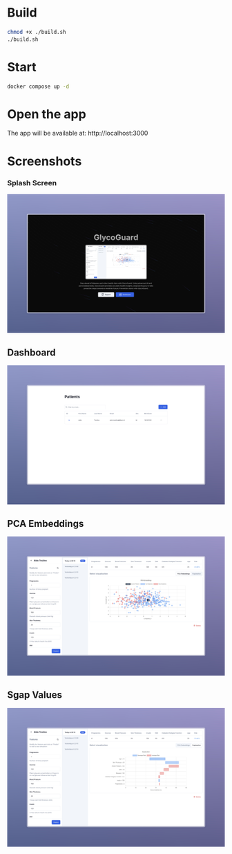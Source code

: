 # Build
```sh
chmod +x ./build.sh
./build.sh
```

# Start
```sh
docker compose up -d
```

# Open the app
The app will be available at: http://localhost:3000

# Screenshots

### Splash Screen
![Splash Screen](/images/splash.jpeg?raw=true "Splash Screen")

## Dashboard
![Dashboard](/images/dashboard.jpeg?raw=true "Dashboard")

## PCA Embeddings
![PCA Embeddings    ](/images/pca.jpeg?raw=true "PCA Embeddings")

## Sgap Values
![Shap Values](/images/shap.jpeg?raw=true "Shap Values")



